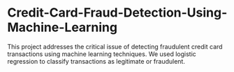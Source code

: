 # Credit-Card-Fraud-Detection-Using-Machine-Learning
This project addresses the critical issue of detecting fraudulent credit card transactions using machine learning techniques. We used logistic regression to classify transactions as legitimate or fraudulent.
